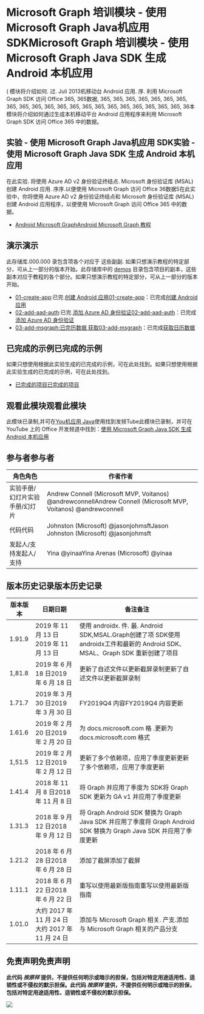 # <a name="microsoft-graph-----microsoft-graph-java-sdk--android-"></a><span data-ttu-id="dc723-101">Microsoft Graph 培训模块 - 使用 Microsoft Graph Java机应用 SDK</span><span class="sxs-lookup"><span data-stu-id="dc723-101">Microsoft Graph 培训模块 - 使用 Microsoft Graph Java SDK 生成 Android 本机应用</span></span>

<span data-ttu-id="dc723-102">( 模块将介绍如何. 过. Juli 2013机移动台 Android 应用. 序. 利用 Microsoft Graph SDK 访问 Office 365, 365数据, 365, 365, 365, 365, 365, 365, 365, 365, 365, 365, 365, 365, 365, 365, 365, 365, 365, 365, 365, 365, 365, 36</span><span class="sxs-lookup"><span data-stu-id="dc723-102">本模块将介绍如何通过生成本机移动平台 Android 应用程序来利用 Microsoft Graph SDK 访问 Office 365 中的数据。</span></span>

## <a name="----microsoft-graph-java-sdk--android-"></a><span data-ttu-id="dc723-103">实验 - 使用 Microsoft Graph Java机应用 SDK</span><span class="sxs-lookup"><span data-stu-id="dc723-103">实验 - 使用 Microsoft Graph Java SDK 生成 Android 本机应用</span></span>

<span data-ttu-id="dc723-104">在此实验. 将使用 Azure AD v2 身份验证终结点. Microsoft 身份验证库 (MSAL) 创建 Android 应用. 序序.以便使用 Microsoft Graph 访问 Office 36数据5</span><span class="sxs-lookup"><span data-stu-id="dc723-104">在此实验中，你将使用 Azure AD v2 身份验证终结点和 Microsoft 身份验证库 (MSAL) 创建 Android 应用程序，以便使用 Microsoft Graph 访问 Office 365 中的数据。</span></span>

- [<span data-ttu-id="dc723-105">Android Microsoft Graph</span><span class="sxs-lookup"><span data-stu-id="dc723-105">Android Microsoft Graph 教程</span></span>](https://docs.microsoft.com/graph/tutorials/android)

## <a name=""></a><span data-ttu-id="dc723-106">演示</span><span class="sxs-lookup"><span data-stu-id="dc723-106">演示</span></span>

<span data-ttu-id="dc723-107">此存储库.000.000 录包含项各个对应于 这些副副. [](./demos) 如果只想演示教程的特定部分，可从上一部分的版本开始。</span><span class="sxs-lookup"><span data-stu-id="dc723-107">此存储库中的 [demos](./demos) 目录包含项目的副本，这些副本对应于教程的各个部分。如果只想演示教程的特定部分，可从上一部分的版本开始。</span></span>

- <span data-ttu-id="dc723-108">[01-create-app](demos/01-create-app):已完.[创建 Android 应用](https://docs.microsoft.com/graph/tutorials/android?tutorial-step=1)</span><span class="sxs-lookup"><span data-stu-id="dc723-108">[01-create-app](demos/01-create-app)：已完成[创建 Android 应用](https://docs.microsoft.com/graph/tutorials/android?tutorial-step=1)</span></span>
- <span data-ttu-id="dc723-109">[02-add-aad-auth](demos/02-add-aad-auth):已完.[添加 Azure AD 身份验证](https://docs.microsoft.com/graph/tutorials/android?tutorial-step=3)</span><span class="sxs-lookup"><span data-stu-id="dc723-109">[02-add-aad-auth](demos/02-add-aad-auth)：已完成[添加 Azure AD 身份验证](https://docs.microsoft.com/graph/tutorials/android?tutorial-step=3)</span></span>
- <span data-ttu-id="dc723-110">[03-add-msgraph](demos/03-add-msgraph)[:已完历数据 获取](https://docs.microsoft.com/graph/tutorials/android?tutorial-step=4)</span><span class="sxs-lookup"><span data-stu-id="dc723-110">[03-add-msgraph](demos/03-add-msgraph)：已完成[获取日历数据](https://docs.microsoft.com/graph/tutorials/android?tutorial-step=4)</span></span>

## <a name=""></a><span data-ttu-id="dc723-111">已完成的示例</span><span class="sxs-lookup"><span data-stu-id="dc723-111">已完成的示例</span></span>

<span data-ttu-id="dc723-112">如果只想使用根据此实验生成的已完成的示例，可在此处找到。</span><span class="sxs-lookup"><span data-stu-id="dc723-112">如果只想使用根据此实验生成的已完成的示例，可在此处找到。</span></span>

- [<span data-ttu-id="dc723-113">已完成的项目</span><span class="sxs-lookup"><span data-stu-id="dc723-113">已完成的项目</span></span>](demos/03-add-msgraph)

## <a name=""></a><span data-ttu-id="dc723-114">观看此模块</span><span class="sxs-lookup"><span data-stu-id="dc723-114">观看此模块</span></span>

<span data-ttu-id="dc723-115">此模块已录制,并可在[You机应用 Java](https://youtu.be/BLmOmv4FSsQ)使用找到发频Tube</span><span class="sxs-lookup"><span data-stu-id="dc723-115">此模块已录制，并可在 YouTube 上的 Office 开发频道中找到：[使用 Microsoft Graph Java SDK 生成 Android 本机应用](https://youtu.be/BLmOmv4FSsQ)</span></span>

## <a name=""></a><span data-ttu-id="dc723-116">参与者</span><span class="sxs-lookup"><span data-stu-id="dc723-116">参与者</span></span>

| <span data-ttu-id="dc723-117">角色</span><span class="sxs-lookup"><span data-stu-id="dc723-117">角色</span></span> | <span data-ttu-id="dc723-118">作者</span><span class="sxs-lookup"><span data-stu-id="dc723-118">作者</span></span> |
| -------------------- | ------------------------------------------------------- |
| <span data-ttu-id="dc723-119">实验手册/幻灯片</span><span class="sxs-lookup"><span data-stu-id="dc723-119">实验手册/幻灯片</span></span> | <span data-ttu-id="dc723-120">Andrew Connell (Microsoft MVP, Voitanos) @andrewconnell</span><span class="sxs-lookup"><span data-stu-id="dc723-120">Andrew Connell (Microsoft MVP, Voitanos) @andrewconnell</span></span> |
| <span data-ttu-id="dc723-121">代码</span><span class="sxs-lookup"><span data-stu-id="dc723-121">代码</span></span> | <span data-ttu-id="dc723-122">Johnston (Microsoft) @jasonjohmsft</span><span class="sxs-lookup"><span data-stu-id="dc723-122">Jason Johnston (Microsoft) @jasonjohmsft</span></span> |
| <span data-ttu-id="dc723-123">发起人/支持</span><span class="sxs-lookup"><span data-stu-id="dc723-123">发起人/支持</span></span> | <span data-ttu-id="dc723-124">Yina @yinaa</span><span class="sxs-lookup"><span data-stu-id="dc723-124">Yina Arenas (Microsoft) @yinaa</span></span> |

## <a name=""></a><span data-ttu-id="dc723-125">版本历史记录</span><span class="sxs-lookup"><span data-stu-id="dc723-125">版本历史记录</span></span>

| <span data-ttu-id="dc723-126">版本</span><span class="sxs-lookup"><span data-stu-id="dc723-126">版本</span></span> | <span data-ttu-id="dc723-127">日期</span><span class="sxs-lookup"><span data-stu-id="dc723-127">日期</span></span> | <span data-ttu-id="dc723-128">备注</span><span class="sxs-lookup"><span data-stu-id="dc723-128">备注</span></span> |
| ------- | ------------------ | -------------------------------------------------------------------------- |
| <span data-ttu-id="dc723-129">1.9</span><span class="sxs-lookup"><span data-stu-id="dc723-129">1.9</span></span> | <span data-ttu-id="dc723-130">2019 年 11 月 13 日</span><span class="sxs-lookup"><span data-stu-id="dc723-130">2019 年 11 月 13 日</span></span> | <span data-ttu-id="dc723-131">使用 androidx. 件. 最. Android SDK,MSAL.Graph创建了项 SDK</span><span class="sxs-lookup"><span data-stu-id="dc723-131">使用 androidx工件和最新的 Android SDK、MSAL、Graph SDK 重新创建了项目</span></span> |
| <span data-ttu-id="dc723-132">1,8</span><span class="sxs-lookup"><span data-stu-id="dc723-132">1.8</span></span> | <span data-ttu-id="dc723-133">2019 年 6 月 18 日</span><span class="sxs-lookup"><span data-stu-id="dc723-133">2019 年 6 月 18 日</span></span> | <span data-ttu-id="dc723-134">更新了自述文件以更新截屏录制</span><span class="sxs-lookup"><span data-stu-id="dc723-134">更新了自述文件以更新截屏录制</span></span> |
| <span data-ttu-id="dc723-135">1.7</span><span class="sxs-lookup"><span data-stu-id="dc723-135">1.7</span></span> | <span data-ttu-id="dc723-136">2019 年 3 月 30 日</span><span class="sxs-lookup"><span data-stu-id="dc723-136">2019 年 3 月 30 日</span></span> | <span data-ttu-id="dc723-137">FY2019Q4 内容</span><span class="sxs-lookup"><span data-stu-id="dc723-137">FY2019Q4 内容更新</span></span> |
| <span data-ttu-id="dc723-138">1.6</span><span class="sxs-lookup"><span data-stu-id="dc723-138">1.6</span></span> | <span data-ttu-id="dc723-139">2019 年 2 月 20 日</span><span class="sxs-lookup"><span data-stu-id="dc723-139">2019 年 2 月 20 日</span></span> | <span data-ttu-id="dc723-140">为 docs.microsoft.com 格 .</span><span class="sxs-lookup"><span data-stu-id="dc723-140">更新为 docs.microsoft.com 格式</span></span> |
| <span data-ttu-id="dc723-141">1,5</span><span class="sxs-lookup"><span data-stu-id="dc723-141">1.5</span></span> | <span data-ttu-id="dc723-142">2019 年 2 月 12 日</span><span class="sxs-lookup"><span data-stu-id="dc723-142">2019 年 2 月 12 日</span></span> | <span data-ttu-id="dc723-143">更新了多个依赖项，应用了季度更新</span><span class="sxs-lookup"><span data-stu-id="dc723-143">更新了多个依赖项，应用了季度更新</span></span> |
| <span data-ttu-id="dc723-144">1.4</span><span class="sxs-lookup"><span data-stu-id="dc723-144">1.4</span></span> | <span data-ttu-id="dc723-145">2018 年 11 月 8 日</span><span class="sxs-lookup"><span data-stu-id="dc723-145">2018 年 11 月 8 日</span></span> | <span data-ttu-id="dc723-146">将 Graph 并应用了季度为 SDK</span><span class="sxs-lookup"><span data-stu-id="dc723-146">将 Graph SDK 更新为 GA v1 并应用了季度更新</span></span> |
| <span data-ttu-id="dc723-147">1.3</span><span class="sxs-lookup"><span data-stu-id="dc723-147">1.3</span></span> | <span data-ttu-id="dc723-148">2018 年 9 月 12 日</span><span class="sxs-lookup"><span data-stu-id="dc723-148">2018 年 9 月 12 日</span></span> | <span data-ttu-id="dc723-149">将 Graph Android SDK 替换为 Graph Java SDK 并应用了季度</span><span class="sxs-lookup"><span data-stu-id="dc723-149">将 Graph Android SDK 替换为 Graph Java SDK 并应用了季度更新</span></span> |
| <span data-ttu-id="dc723-150">1.2</span><span class="sxs-lookup"><span data-stu-id="dc723-150">1.2</span></span> | <span data-ttu-id="dc723-151">2018 年 6 月 28 日</span><span class="sxs-lookup"><span data-stu-id="dc723-151">2018 年 6 月 28 日</span></span> | <span data-ttu-id="dc723-152">添加了截屏</span><span class="sxs-lookup"><span data-stu-id="dc723-152">添加了截屏</span></span> |
| <span data-ttu-id="dc723-153">1.1</span><span class="sxs-lookup"><span data-stu-id="dc723-153">1.1</span></span> | <span data-ttu-id="dc723-154">2018 年 6 月 22 日</span><span class="sxs-lookup"><span data-stu-id="dc723-154">2018 年 6 月 22 日</span></span> | <span data-ttu-id="dc723-155">重写以使用最新版指南</span><span class="sxs-lookup"><span data-stu-id="dc723-155">重写以使用最新版指南</span></span> |
| <span data-ttu-id="dc723-156">1.0</span><span class="sxs-lookup"><span data-stu-id="dc723-156">1.0</span></span> | <span data-ttu-id="dc723-157">大约 2017 年 11 月 24 日</span><span class="sxs-lookup"><span data-stu-id="dc723-157">大约 2017 年 11 月 24 日</span></span> | <span data-ttu-id="dc723-158">添加与 Microsoft Graph 相关. 产支.</span><span class="sxs-lookup"><span data-stu-id="dc723-158">添加与 Microsoft Graph 相关的产品分支</span></span> |

## <a name=""></a><span data-ttu-id="dc723-159">免责声明</span><span class="sxs-lookup"><span data-stu-id="dc723-159">免责声明</span></span>

<span data-ttu-id="dc723-160">**此代码 _按原样_ 提供，不提供任何明示或暗示的担保，包括对特定用途适用性、适销性或不侵权的默示担保。**</span><span class="sxs-lookup"><span data-stu-id="dc723-160">**此代码 _按原样_ 提供，不提供任何明示或暗示的担保，包括对特定用途适用性、适销性或不侵权的默示担保。**</span></span>

<!-- markdownlint-disable MD033 -->
<img src="https://telemetry.sharepointpnp.com/msgraph-training-android" />
